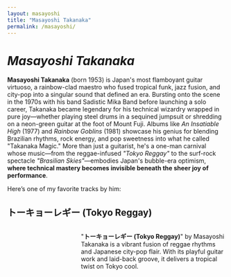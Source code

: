 ```yaml
---
layout: masayoshi
title: "Masayoshi Takanaka"
permalink: /masayoshi/
---
```


<style>
  /* Song section styling for responsive layout */
  .song-section {
    display: flex;
    align-items: flex-start;
    margin-bottom: 40px;
    gap: 20px;
  }

  .media-container {
    flex-shrink: 0;
  }

  .text-container {
    flex-grow: 1;
  }

  /* Responsive layout - stack on mobile */
  @media screen and (max-width: 768px) {
    .song-section {
      flex-direction: column;
      align-items: center;
    }

    .media-container {
      margin-bottom: 15px;
    }

    .text-container p {
      text-align: center;
    }
  }
</style>

# ***Masayoshi Takanaka***

**Masayoshi Takanaka** (born 1953) is Japan's most flamboyant guitar virtuoso, a rainbow-clad maestro who fused tropical funk, jazz fusion, and city-pop into a singular sound that defined an era. Bursting onto the scene in the 1970s with his band Sadistic Mika Band before launching a solo career, Takanaka became legendary for his technical wizardry wrapped in pure joy—whether playing steel drums in a sequined jumpsuit or shredding on a neon-green guitar at the foot of Mount Fuji. Albums like *An Insatiable High* (1977) and *Rainbow Goblins* (1981) showcase his genius for blending Brazilian rhythms, rock energy, and pop sweetness into what he called "Takanaka Magic." More than just a guitarist, he's a one-man carnival whose music—from the reggae-infused *"Tokyo Reggay"* to the surf-rock spectacle *"Brasilian Skies"*—embodies Japan's bubble-era optimism, **where technical mastery becomes invisible beneath the sheer joy of performance**.

Here’s one of my favorite tracks by him:

## トーキョーレギー (Tokyo Reggay)

<div class="song-section">
  <div class="media-container">
    <script src="https://fast.wistia.com/player.js" async></script>
    <script src="https://fast.wistia.com/embed/f0vlj55jyc.js" async type="module"></script>
    <style>wistia-player[media-id='f0vlj55jyc']:not(:defined) { background: center / contain no-repeat url('https://fast.wistia.com/embed/medias/f0vlj55jyc/swatch'); display: block; filter: blur(5px); }</style>
    <wistia-player media-id="f0vlj55jyc" aspect="1.0" style="width: 150px;height: 150px;"></wistia-player>
  </div>
  <div class="text-container">
    <p>"<strong>トーキョーレギー (Tokyo Reggay)</strong>" by Masayoshi Takanaka is a vibrant fusion of reggae rhythms and Japanese city-pop flair. With its playful guitar work and laid-back groove, it delivers a tropical twist on Tokyo cool.</p>
  </div>
</div>
